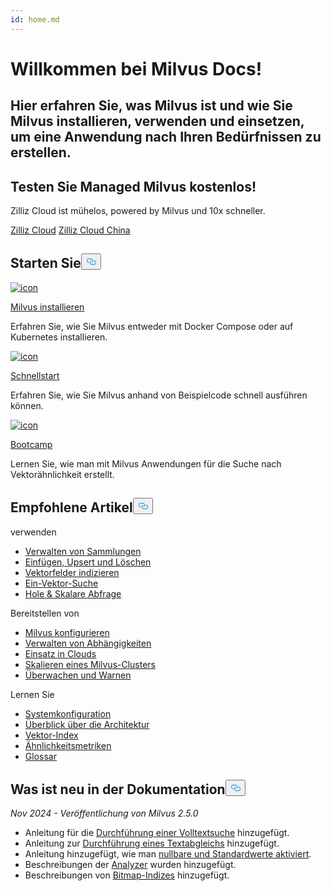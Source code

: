```yaml
---
id: home.md
---
```

<div class="doc-h1-wrapper">
<p><h1 class="title">
Willkommen bei Milvus Docs!</h1></p>
<p><h2 class="sub-title">
Hier erfahren Sie, was Milvus ist und wie Sie Milvus installieren, verwenden und einsetzen, um eine Anwendung nach Ihren Bedürfnissen zu erstellen.</h2></p>
</div>
<div class="doc-home-promotion-wrapper">
  <div class="promotion-content">
    <h2 class="promotion-title">Testen Sie Managed Milvus kostenlos!</h2>
    <p class="promotion-desc">Zilliz Cloud ist mühelos, powered by Milvus und 10x schneller.</p>
  </div>
  <div class="cta-wrapper">
   <a class="cta-global" href="https://cloud.zilliz.com/signup">Zilliz Cloud</a> <a class="cta-cn" href="https://cloud.zilliz.com.cn/signup">Zilliz Cloud China</a></div>
</div>
<h2 id="Get-Started" class="common-anchor-header">Starten Sie<button data-href="#Get-Started" class="anchor-icon" translate="no">
      <svg translate="no"
        aria-hidden="true"
        focusable="false"
        height="20"
        version="1.1"
        viewBox="0 0 16 16"
        width="16"
      >
        <path
          fill="#0092E4"
          fill-rule="evenodd"
          d="M4 9h1v1H4c-1.5 0-3-1.69-3-3.5S2.55 3 4 3h4c1.45 0 3 1.69 3 3.5 0 1.41-.91 2.72-2 3.25V8.59c.58-.45 1-1.27 1-2.09C10 5.22 8.98 4 8 4H4c-.98 0-2 1.22-2 2.5S3 9 4 9zm9-3h-1v1h1c1 0 2 1.22 2 2.5S13.98 12 13 12H9c-.98 0-2-1.22-2-2.5 0-.83.42-1.64 1-2.09V6.25c-1.09.53-2 1.84-2 3.25C6 11.31 7.55 13 9 13h4c1.45 0 3-1.69 3-3.5S14.5 6 13 6z"
        ></path>
      </svg>
    </button></h2><div class="card-wrapper">
<div class="start_card_container">
  
   <a href="/docs/de/install_standalone-docker.md"> <img translate="no" src="/docs/v2.5.x/assets/home_install.svg" alt="icon" />
   </a> <a href="/docs/de/install_standalone-docker.md"> <p class="link-btn">Milvus installieren</p> </a><p>Erfahren Sie, wie Sie Milvus entweder mit Docker Compose oder auf Kubernetes installieren.</p>
</div>
<div class="start_card_container">
  
   <a href="/docs/de/quickstart.md"> <img translate="no" src="/docs/v2.5.x/assets/home_quick_start.svg" alt="icon" />
   </a> <a href="/docs/de/quickstart.md"> <p class="link-btn">Schnellstart</p> </a><p>Erfahren Sie, wie Sie Milvus anhand von Beispielcode schnell ausführen können.</p>
</div>
<div class="start_card_container">
  
   <a href="/bootcamp"> <img translate="no" src="/docs/v2.5.x/assets/home_bootcamp.svg" alt="icon" />
   </a> <a href="/bootcamp"> <p class="link-btn">Bootcamp</p> </a><p>
  Lernen Sie, wie man mit Milvus Anwendungen für die Suche nach Vektorähnlichkeit erstellt.  </p>
</div>
</div>
<h2 id="Recommended-articles" class="common-anchor-header">Empfohlene Artikel<button data-href="#Recommended-articles" class="anchor-icon" translate="no">
      <svg translate="no"
        aria-hidden="true"
        focusable="false"
        height="20"
        version="1.1"
        viewBox="0 0 16 16"
        width="16"
      >
        <path
          fill="#0092E4"
          fill-rule="evenodd"
          d="M4 9h1v1H4c-1.5 0-3-1.69-3-3.5S2.55 3 4 3h4c1.45 0 3 1.69 3 3.5 0 1.41-.91 2.72-2 3.25V8.59c.58-.45 1-1.27 1-2.09C10 5.22 8.98 4 8 4H4c-.98 0-2 1.22-2 2.5S3 9 4 9zm9-3h-1v1h1c1 0 2 1.22 2 2.5S13.98 12 13 12H9c-.98 0-2-1.22-2-2.5 0-.83.42-1.64 1-2.09V6.25c-1.09.53-2 1.84-2 3.25C6 11.31 7.55 13 9 13h4c1.45 0 3-1.69 3-3.5S14.5 6 13 6z"
        ></path>
      </svg>
    </button></h2><div class="doc-home-recommend-section">
<div class="recomment-item">
  <p>verwenden</p>
<ul>
<li><a href="/docs/de/manage-collections.md">Verwalten von Sammlungen</a></li>
<li><a href="/docs/de/insert-update-delete.md">Einfügen, Upsert und Löschen</a></li>
<li><a href="/docs/de/index-vector-fields.md">Vektorfelder indizieren</a></li>
<li><a href="/docs/de/single-vector-search.md">Ein-Vektor-Suche</a></li>
<li><a href="/docs/de/get-and-scalar-query.md">Hole &amp; Skalare Abfrage</a></li>
</ul>
</div>
<div class="recomment-item">
  <p>Bereitstellen von</p>
<ul>
<li><a href="/docs/de/configure-docker.md">Milvus konfigurieren</a></li>
<li><a href="/docs/de/deploy_s3.md">Verwalten von Abhängigkeiten</a></li>
<li><a href="/docs/de/eks.md">Einsatz in Clouds</a></li>
<li><a href="/docs/de/scaleout.md">Skalieren eines Milvus-Clusters</a></li>
<li><a href="/docs/de/monitor_overview.md">Überwachen und Warnen</a></li>
</ul>
</div>
<div class="recomment-item">
  <p>Lernen Sie</p>
<ul>
<li><a href="/docs/de/system_configuration.md">Systemkonfiguration</a></li>
<li><a href="/docs/de/architecture_overview.md">Überblick über die Architektur</a></li>
<li><a href="/docs/de/index.md">Vektor-Index</a></li>
<li><a href="/docs/de/metric.md">Ähnlichkeitsmetriken</a></li>
<li><a href="/docs/de/glossary.md">Glossar</a></li>
</ul>
</div>
</div>
<div class="doc-home-what-is-new">
<h2 id="Whats-new-in-docs" class="common-anchor-header">Was ist neu in der Dokumentation<button data-href="#Whats-new-in-docs" class="anchor-icon" translate="no">
      <svg translate="no"
        aria-hidden="true"
        focusable="false"
        height="20"
        version="1.1"
        viewBox="0 0 16 16"
        width="16"
      >
        <path
          fill="#0092E4"
          fill-rule="evenodd"
          d="M4 9h1v1H4c-1.5 0-3-1.69-3-3.5S2.55 3 4 3h4c1.45 0 3 1.69 3 3.5 0 1.41-.91 2.72-2 3.25V8.59c.58-.45 1-1.27 1-2.09C10 5.22 8.98 4 8 4H4c-.98 0-2 1.22-2 2.5S3 9 4 9zm9-3h-1v1h1c1 0 2 1.22 2 2.5S13.98 12 13 12H9c-.98 0-2-1.22-2-2.5 0-.83.42-1.64 1-2.09V6.25c-1.09.53-2 1.84-2 3.25C6 11.31 7.55 13 9 13h4c1.45 0 3-1.69 3-3.5S14.5 6 13 6z"
        ></path>
      </svg>
    </button></h2><p><em>Nov 2024 - Veröffentlichung von Milvus 2.5.0</em></p>
<ul>
<li>Anleitung für die <a href="/docs/de/full-text-search.md">Durchführung einer Volltextsuche</a> hinzugefügt.</li>
<li>Anleitung zur <a href="/docs/de/keyword-match.md">Durchführung eines Textabgleichs</a> hinzugefügt.</li>
<li>Anleitung hinzugefügt, wie man <a href="/docs/de/nullable-and-default.md">nullbare und Standardwerte aktiviert</a>.</li>
<li>Beschreibungen der <a href="/docs/de/analyzer-overview.md">Analyzer</a> wurden hinzugefügt.</li>
<li>Beschreibungen von <a href="/docs/de/bitmap.md">Bitmap-Indizes</a> hinzugefügt.</li>
</ul>
</div>
